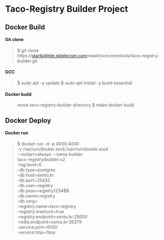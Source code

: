 Taco-Registry Builder Project
=============================


Docker Build
------------

#### Git clone
> $ git clone https://starlkj@tde.sktelecom.com/stash/scm/oreotools/taco-registry-builder.git

#### GCC
> $ sudo apt -y update
  $ sudo apt install -y build-essential

#### Docker build
> move taco-registry-builder directory
  $ make docker-build


Docker Deploy
-------------

#### Docker run
> $ docker run -d -p 4000:4000 \
    -v /var/run/docker.sock:/var/run/docker.sock \
    --restart=always --name builder \
    taco-registry/builder:v2 \
    -log.level=0 \
    -db.type=postgres \
    -db.host=exntu.kr \
    -db.port=25432 \
    -db.user=registry \
    -db.pass=registry1234\$\$ \
    -db.name=registry \
    -db.xarg= \
    -registry.name=taco-registry \
    -registry.insecure=true \
    -registry.endpoint=exntu.kr:25000 \
    -redis.endpoint=exntu.kr:26379 \
    -service.port=4000 \
    -service.tmp=/tmp
